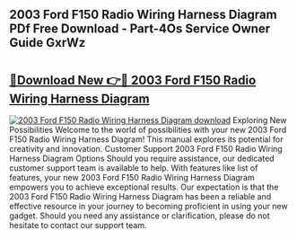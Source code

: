 ## 2003 Ford F150 Radio Wiring Harness Diagram PDf Free Download - Part-4Os Service Owner Guide GxrWz

# <h2><a href="http://dfttuh.blite.top/?on=2003+Ford+F150+Radio+Wiring+Harness+Diagram">🔗Download New 👉🔴 2003 Ford F150 Radio Wiring Harness Diagram</a></h2>

[![2003 Ford F150 Radio Wiring Harness Diagram download](https://i.imgur.com/lujVjoI.png)](http://dfttuh.blite.top/?on=2003+Ford+F150+Radio+Wiring+Harness+Diagram)
Exploring New Possibilities Welcome to the world of possibilities with your new 2003 Ford F150 Radio Wiring Harness Diagram! This manual explores its potential for creativity and innovation. Customer Support 2003 Ford F150 Radio Wiring Harness Diagram Options Should you require assistance, our dedicated customer support team is available to help. With features like list of features, your new 2003 Ford F150 Radio Wiring Harness Diagram empowers you to achieve exceptional results. Our expectation is that the 2003 Ford F150 Radio Wiring Harness Diagram has been a reliable and effective resource in your journey to becoming proficient in using your new gadget. Should you need any assistance or clarification, please do not hesitate to contact our support team.
